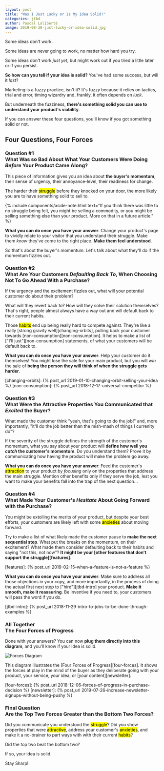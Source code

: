 ```yaml
---
layout: post
title: "Was I Just Lucky or Is My Idea Solid?"
categories: jtbd
author: Pascal Laliberté
image: 2019-08-30-just-lucky-or-idea-solid.jpg
---
```


Some ideas don't work.

Some ideas are never going to work, no matter how hard you try.

Some ideas don't work _just yet_, but might work out if you tried a little later or if you persist.

**So how can you tell if your idea is solid?** You've had some success, but will it _last_?

Marketing is a fuzzy practice, isn't it? It's fuzzy because it relies on tactics, trial and error, timing wizardry and, frankly, it often depends on _luck_. 

But underneath the fuzziness, **there's something solid you can use to understand your product's viability**.

If you can answer these four questions, you'll know if you got something solid or not.

## Four Questions, Four Forces

### **Question #1**<br>What Was so Bad About What Your Customers Were Doing _Before_ Your Product Came Along?

This piece of information gives you an idea about **the buyer's momentum**, their sense of urgency, their annoyance-level, their readiness for change.

The harder their <mark>struggle</mark> before they knocked on your door, the more likely you are to have something solid to sell to.

{% include components/aside-note.html text="If you think there was little to no struggle being felt, you might be selling a commodity, or you might be selling something else than your product. More on that in a future article." %}

**What you can do once you have your answer**: Change your product's page to vividly relate to your visitor that you understand their struggle. Make them _know_ they've come to the right place. **Make them feel understood**.

So that's about the buyer's momentum. Let's talk about what they'll do if the momentum fizzles out.

### **Question #2**<br>What Are Your Customers _Defaulting Back To_, When Choosing Not To Go Ahead With a Purchase?

If the urgency and the excitement fizzles out, what will your potential customer do about their problem?

What will they revert back to? How will they solve their solution themselves? That's right, people almost always have a way out and will default back to their current habits.

Those <mark>habits</mark> end up being really hard to compete against. They're like a really [strong gravity well][changing-orbits], pulling back your customer towards [non-consumption][non-consumption]. It helps to make a list of ["I'll just"][non-consumption] statements, of what your customers will be default back to.

**What you can do once you have your answer**: Help your customer do it themselves! You might lose the sale for your main product, but you will _win_ the sale of **being the person they will think of when the struggle gets harder**.

[changing-orbits]: {% post_url 2019-01-10-changing-orbit-selling-your-idea %}
[non-consumption]: {% post_url 2018-12-17-universal-competitor %}

### **Question #3**<br>What Were the Attractive Properties You Communicated that _Excited_ the Buyer?

What made the customer think "yeah, that's going to do the job!" and, more importantly, "it'll do the job better than the mish-mash of things I currenlty do"?

If the severity of the struggle defines the strength of the customer's momentum, what you say about your product will **define how well you _catch_ the customer's momentum**. Do you understand them? Prove it by communicating how having the product will make the problem go away.

**What you can do once you have your answer**: Feed the customer's <mark>attraction</mark> to your product by _focusing_ only on the properties that address the main struggle. Mention other benefits only if they serve the job, lest you want to make your benefits fall into the trap of the next question...

### **Question #4**<br>What Made Your Customer's _Hesitate_ About Going Forward with the Purchase?

You might be extolling the merits of your product, but despite your best efforts, your customers are likely left with some <mark>anxieties</mark> about moving forward.

Try to make a list of what likely made the customer pause to **make the next sequential step**. What put the breaks on the momentum, on their excitement? What made them consider defaulting back to their habits and saying "not this, not now"? **It might be your [other features that don't support the struggle][features]**.

[features]: {% post_url 2019-02-15-when-a-feature-is-not-a-feature %}

**What you can do once you have your answer**: Make sure to address all those objections in your copy, and more importantly, in the process of doing the actual first next step to ["hire"][jtbd-intro] your product. **Make it smooth, make it reassuring**. Be inventive if you need to, your customers will pass the word if you do.

[jtbd-intro]: {% post_url 2018-11-29-intro-to-jobs-to-be-done-through-examples %}

### **All Together**<br> The Four Forces of Progress

Done with your answers? You can now **plug them directly into this diagram**, and you'll know if your idea is solid.

![Forces Diagram](/assets/images/posts/2018-12-06-forces-of-progress-diagram-01.svg)

This diagram illustrates the [Four Forces of Progress][four-forces]. It shows the forces at play in the mind of the buyer as they deliberate going with your product, your service, your idea, or [your content][newsletter].

[four-forces]: {% post_url 2018-12-06-forces-of-progress-in-purchase-decision %}
[newsletter]: {% post_url 2019-07-26-increase-newsletter-signups-without-being-pushy %}

### **Final Question**<br> Are the Top Two Forces Greater than the Bottom Two Forces?

Did you communicate you understood the <mark>struggle</mark>? Did you show properties that were <mark>attractive</mark>, address your customer's <mark>anxieties</mark>, and make it a no-brainer to part ways with with their current <mark>habits</mark>?

Did the top two beat the bottom two?

If so, your idea is solid.

Stay Sharp!

